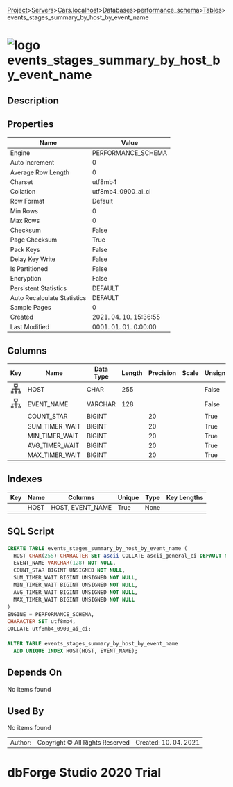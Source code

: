[Project](../../../../../startpage.md)>[Servers](../../../../Servers.md)>[Cars.localhost](../../../Cars.localhost.md)>[Databases](../../Databases.md)>[performance_schema](../performance_schema.md)>[Tables](Tables.md)>events_stages_summary_by_host_by_event_name


# ![logo](../../../../../Images/table64.svg) events_stages_summary_by_host_by_event_name

## <a name="#Description"></a>Description
> 
## <a name="#Properties"></a>Properties
|Name|Value|
|---|---|
|Engine|PERFORMANCE_SCHEMA|
|Auto Increment|0|
|Average Row Length|0|
|Charset|utf8mb4|
|Collation|utf8mb4_0900_ai_ci|
|Row Format|Default|
|Min Rows|0|
|Max Rows|0|
|Checksum|False|
|Page Checksum|True|
|Pack Keys|False|
|Delay Key Write|False|
|Is Partitioned|False|
|Encryption|False|
|Persistent Statistics|DEFAULT|
|Auto Recalculate Statistics|DEFAULT|
|Sample Pages|0|
|Created|2021. 04. 10. 15:36:55|
|Last Modified|0001. 01. 01. 0:00:00|


## <a name="#Columns"></a>Columns
|Key|Name|Data Type|Length|Precision|Scale|Unsigned|Zerofill|Binary|Not Null|Auto Increment|Default|Virtual|Description|
|:---:|---|---|---|---|---|---|---|---|---|---|---|---|---|
|[![Indexes HOST](../../../../../Images/index.svg)](#Indexes)|HOST|CHAR|255|||False|False|False|False|False|NULL|False||
|[![Indexes HOST](../../../../../Images/index.svg)](#Indexes)|EVENT_NAME|VARCHAR|128|||False|False|False|True|False||False||
||COUNT_STAR|BIGINT||20||True|False|False|True|False||False||
||SUM_TIMER_WAIT|BIGINT||20||True|False|False|True|False||False||
||MIN_TIMER_WAIT|BIGINT||20||True|False|False|True|False||False||
||AVG_TIMER_WAIT|BIGINT||20||True|False|False|True|False||False||
||MAX_TIMER_WAIT|BIGINT||20||True|False|False|True|False||False||

## <a name="#Indexes"></a>Indexes
|Key|Name|Columns|Unique|Type|Key Lengths|
|:---:|---|---|---|---|---|
||HOST|HOST, EVENT_NAME|True|None||

## <a name="#SqlScript"></a>SQL Script
```SQL
CREATE TABLE events_stages_summary_by_host_by_event_name (
  HOST CHAR(255) CHARACTER SET ascii COLLATE ascii_general_ci DEFAULT NULL,
  EVENT_NAME VARCHAR(128) NOT NULL,
  COUNT_STAR BIGINT UNSIGNED NOT NULL,
  SUM_TIMER_WAIT BIGINT UNSIGNED NOT NULL,
  MIN_TIMER_WAIT BIGINT UNSIGNED NOT NULL,
  AVG_TIMER_WAIT BIGINT UNSIGNED NOT NULL,
  MAX_TIMER_WAIT BIGINT UNSIGNED NOT NULL
)
ENGINE = PERFORMANCE_SCHEMA,
CHARACTER SET utf8mb4,
COLLATE utf8mb4_0900_ai_ci;

ALTER TABLE events_stages_summary_by_host_by_event_name 
  ADD UNIQUE INDEX HOST(HOST, EVENT_NAME);
```

## <a name="#DependsOn"></a>Depends On
No items found

## <a name="#UsedBy"></a>Used By
No items found

||||
|---|---|---|
|Author: |Copyright © All Rights Reserved|Created: 10. 04. 2021|
# dbForge Studio 2020 Trial